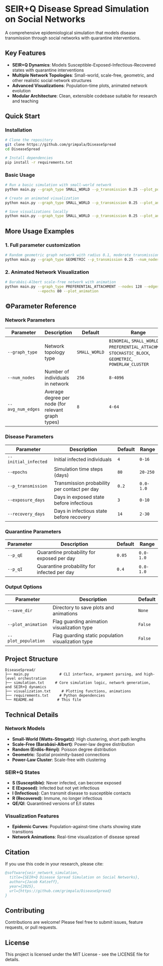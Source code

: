 # SEIR+Q Disease Spread Simulation on Social Networks

A comprehensive epidemiological simulation that models disease transmission through social networks with quarantine interventions. 

## Key Features

- **SEIR+Q Dynamics**: Models Susceptible-Exposed-Infectious-Recovered states with quarantine interventions
- **Multiple Network Topologies**: Small-world, scale-free, geometric, and other realistic social network structures
- **Advanced Visualizations**: Population-time plots, animated network evolution
- **Modular Architecture**: Clean, extensible codebase suitable for research and teaching

## Quick Start

### Installation

```bash
# Clone the repository
git clone https://github.com/grimpala/DiseaseSpread
cd DiseaseSpread

# Install dependencies
pip install -r requirements.txt
```

### Basic Usage

```bash
# Run a basic simulation with small-world network
python main.py --graph_type SMALL_WORLD --p_transmission 0.25 --plot_population

# Create an animated visualization
python main.py --graph_type SMALL_WORLD --p_transmission 0.25 --plot_animation

# Save visualizations locally
python main.py --graph_type SMALL_WORLD --p_transmission 0.25 --plot_animation --plot_population --save_dir results/
```

## More Usage Examples

### 1. Full parameter customization
```bash
# Random geometric graph network with radius 0.1, moderate transmission and moderate quarantining
python main.py --graph_type GEOMETRIC --p_transmission 0.25 --num_nodes 512 --avg_num_edges 8 --initial_infected 4 --epochs 120 --p_qE 0.01 --p_qI 0.3 --exposure_days 2 --recovery_days 7 --plot_animation --plot_population --save_dir results/
```

### 2. Animated Network Visualization
```bash
# Barabási-Albert scale-free network with animation
python main.py --graph_type PREFERENTIAL_ATTACHMENT --nodes 128 --edges 4 \
               --epochs 80 --plot_animation
```

## ⚙Parameter Reference

### Network Parameters
| Parameter         | Description                                        | Default | Range                                                                                                     |
|-------------------|----------------------------------------------------|---------|-----------------------------------------------------------------------------------------------------------|
| `--graph_type`    | Network topology type                              | `SMALL_WORLD` | `BINOMIAL`, `SMALL_WORLD`, `PREFERENTIAL_ATTACHMENT`, `STOCHASTIC_BLOCK`, `GEOMETRIC`, `POWERLAW_CLUSTER` |
| `--num_nodes`     | Number of individuals in network                   | `256` | `8-4096`                                                                                                  |
| `--avg_num_edges` | Average degree per node (for relevant graph types) | `8` | `4-64`                                                                                                    |

### Disease Parameters
| Parameter | Description | Default | Range     |
|-----------|-------------|---------|-----------|
| `--initial_infected` | Initial infected individuals | `4` | `0-16`    |
| `--epochs` | Simulation time steps (days) | `80` | `20-250`  |
| `--p_transmission` | Transmission probability per contact per day | `0.2` | `0.0-1.0` |
| `--exposure_days` | Days in exposed state before infectious | `3` | `0-10`    |
| `--recovery_days` | Days in infectious state before recovery | `14` | `2-30`    |

### Quarantine Parameters
| Parameter | Description | Default | Range |
|-----------|-------------|---------|-------|
| `--p_qE` | Quarantine probability for exposed per day | `0.05` | `0.0-1.0` |
| `--p_qI` | Quarantine probability for infected per day | `0.4` | `0.0-1.0` |

### Output Options
| Parameter           | Description                                        | Default |
|---------------------|----------------------------------------------------|---------|
| `--save_dir`        | Directory to save plots and animations             | `None`  |
| `--plot_animation`  | Flag guarding animation visualization type         | `False` |
| `--plot_population` | Flag guarding static population visualization type | `False` |

## Project Structure

```
DiseaseSpread/
├── main.py              # CLI interface, argument parsing, and high-level orchestration
├── simulation.txt     # Core simulation logic, network generation, and SEIR+Q dynamics
├── visualization.txt     # Plotting functions, animations
├── requirements.txt     # Python dependencies
└── README.md           # This file
```

## Technical Details

### Network Models
- **Small-World (Watts-Strogatz)**: High clustering, short path lengths
- **Scale-Free (Barabási-Albert)**: Power-law degree distribution
- **Random (Erdős-Rényi)**: Poisson degree distribution
- **Geometric**: Spatial proximity-based connections
- **Power-Law Cluster**: Scale-free with clustering

### SEIR+Q States
- **S (Susceptible)**: Never infected, can become exposed
- **E (Exposed)**: Infected but not yet infectious
- **I (Infectious)**: Can transmit disease to susceptible contacts
- **R (Recovered)**: Immune, no longer infectious
- **QE/QI**: Quarantined versions of E/I states

### Visualization Features
- **Epidemic Curves**: Population-against-time charts showing state transitions
- **Network Animations**: Real-time visualization of disease spread

## Citation

If you use this code in your research, please cite:

```bibtex
@software{seir_network_simulation,
  title={SEIR+Q Disease Spread Simulation on Social Networks},
  author={Jacob Katzeff},
  year={2025},
  url={https://github.com/grimpala/DiseaseSpread}
}
```

## Contributing

Contributions are welcome! Please feel free to submit issues, feature requests, or pull requests.

## License

This project is licensed under the MIT License - see the LICENSE file for details.